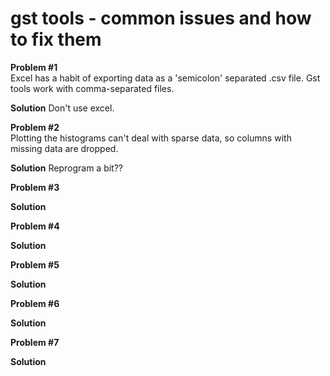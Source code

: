 # gst tools - common issues and how to fix them


 **Problem #1**  
Excel has a habit of exporting data as a 'semicolon' separated .csv file. Gst tools work with comma-separated files. 

**Solution** Don't use excel.

**Problem #2**  
Plotting the histograms can't deal with sparse data, so columns with missing data are dropped.

**Solution** 
Reprogram a bit??


**Problem #3**  

**Solution**

**Problem #4**  

**Solution**

**Problem #5**  

**Solution**

**Problem #6**  

**Solution**

**Problem #7**  

**Solution**
